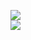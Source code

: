 [![](https://img.shields.io/badge/Made%20With-Github%20Spray-lightgrey.svg?style=for-the-badge&logo=github)](https://github.com/Annihil/github-spray#6231)  
[![](https://i.imgur.com/2DrTn0Z.gif)](https://github.com/Annihil/github-spray)